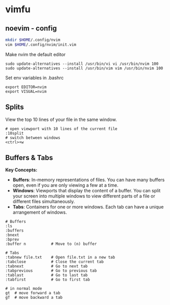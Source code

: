 # vimfu

## noevim - config 
```bash
mkdir $HOME/.config/nvim
vim $HOME/.config/nvim/init.vim
```

Make nvim the default editor
```
sudo update-alternatives --install /usr/bin/vi vi /usr/bin/nvim 100
sudo update-alternatives --install /usr/bin/vim vim /usr/bin/nvim 100
```
Set env variables in .bashrc
```
export EDITOR=nvim
export VISUAL=nvim
```

## Splits 
View the top 10 lines of your file in the same window.
```
# open viewport with 10 lines of the current file
:10split
# switch between windows
<ctrl>+w
```

## Buffers & Tabs
**Key Concepts:**
- **Buffers**: In-memory representations of files. You can have many buffers open, even if you are only viewing a few at a time.
- **Windows**: Viewports that display the content of a buffer. You can split your screen into multiple windows to view different parts of a file or different files simultaneously.
- **Tabs**: Containers for one or more windows. Each tab can have a unique arrangement of windows.

```
# Buffers
:ls
:buffers
:bnext
:bprev
:buffer n           # Move to (n) buffer

# Tabs
:tabnew file.txt    # Open file.txt in a new tab
:tabclose           # Close the current tab
:tabnext            # Go to next tab
:tabprevious        # Go to previous tab
:tablast            # Go to last tab
:tabfirst           # Go to first tab

# in normal mode
gt  # move forward a tab
gT  # move backward a tab
```


